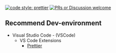 [![code style: prettier](https://img.shields.io/badge/code_style-prettier-ff69b4.svg?style=flat-square)](https://github.com/prettier/prettier)
[![PRs or Discussion welcome](https://img.shields.io/badge/PRs-welcome-brightgreen.svg?style=flat-square)](http://makeapullrequest.com)

## Recommend Dev-environment

- Visual Studio Code - (VSCode)
  - VS Code Extensions
    - [Prettier](https://marketplace.visualstudio.com/items?itemName=esbenp.prettier-vscode)
